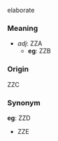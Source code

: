 elaborate
### Meaning
+ _adj_: ZZA
	+ __eg__: ZZB

### Origin

ZZC

### Synonym

__eg__: ZZD

+ ZZE


